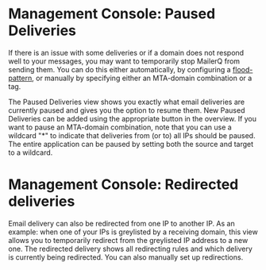 # Management Console: Paused Deliveries

If there is an issue with some deliveries or if a domain does not respond well to your messages, you may want
to temporarily stop MailerQ from sending them. You can do this either automatically, by configuring a 
[flood-pattern](mgmt-throttling), or manually by specifying either an MTA-domain combination or a tag.

The Paused Deliveries view shows you exactly what email deliveries are currently paused and gives you the
option to resume them. New Paused Deliveries can be added using the appropriate button in the overview.
If you want to pause an MTA-domain combination, note that you can use a wildcard "*" to indicate that
deliveries from (or to) all IPs should be paused. The entire application can be paused by setting both
the source and target to a wildcard.

# Management Console: Redirected deliveries

Email delivery can also be redirected from one IP to another IP. As an 
example: when one of your IPs is greylisted by a receiving domain, this view 
allows you to temporarily redirect from the greylisted IP address to a new one. 
The redirected delivery shows all redirecting rules and which delivery is 
currently being redirected. You can also manually set up redirections.
